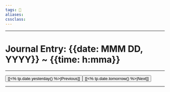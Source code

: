 ```yaml
---
tags: 📓
aliases: 
cssclass: 
---
```


---
# Journal Entry: {{date: MMM DD, YYYY}} ~ {{time: h:mma}}
---
<button class="previous" style="text-decoration: none;"><span>[[<% tp.date.yesterday() %>|Previous]] </span></button><button class="next"><span style="text-decoration: none;">[[<% tp.date.tomorrow() %>|Next]]</span></button>


---


